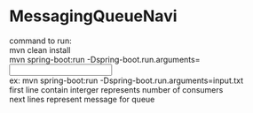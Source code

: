 # MessagingQueueNavi

command to run:\
mvn clean install \
mvn spring-boot:run -Dspring-boot.run.arguments=<input file location> \
ex: mvn spring-boot:run -Dspring-boot.run.arguments=input.txt \
first line contain interger represents number of consumers \
next lines represent message for queue


